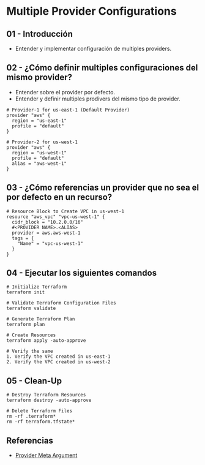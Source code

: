 # Multiple Provider Configurations

## 01 - Introducción
- Entender y implementar configuración de multiples providers.

## 02 - ¿Cómo definir multiples configuraciones del mismo provider?  
- Entender sobre el provider por defecto.
- Entender y definir multiples prodivers del mismo tipo de provider.
```t
# Provider-1 for us-east-1 (Default Provider)
provider "aws" {
  region = "us-east-1"
  profile = "default"
}

# Provider-2 for us-west-1
provider "aws" {
  region = "us-west-1"
  profile = "default"
  alias = "aws-west-1"
}
```

## 03 - ¿Cómo referencias un provider que no sea el por defecto en un recurso?
```t
# Resource Block to Create VPC in us-west-1
resource "aws_vpc" "vpc-us-west-1" {
  cidr_block = "10.2.0.0/16"
  #<PROVIDER NAME>.<ALIAS>
  provider = aws.aws-west-1
  tags = {
    "Name" = "vpc-us-west-1"
  }
}
```

## 04 - Ejecutar los siguientes comandos
```t
# Initialize Terraform
terraform init

# Validate Terraform Configuration Files
terraform validate

# Generate Terraform Plan
terraform plan

# Create Resources
terraform apply -auto-approve

# Verify the same
1. Verify the VPC created in us-east-1
2. Verify the VPC created in us-west-2
```

## 05 - Clean-Up 
```t
# Destroy Terraform Resources
terraform destroy -auto-approve

# Delete Terraform Files
rm -rf .terraform*
rm -rf terraform.tfstate*
```



## Referencias
- [Provider Meta Argument](https://www.terraform.io/docs/configuration/meta-arguments/resource-provider.html)